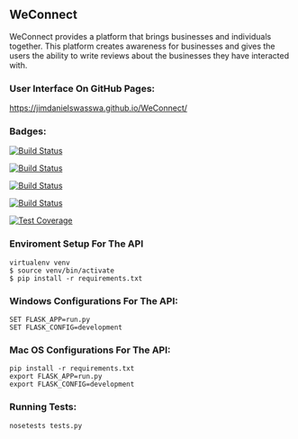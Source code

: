 ## WeConnect
WeConnect provides a platform that brings businesses and individuals together. This platform creates awareness for businesses and gives the users the ability to write reviews about the businesses they have interacted with. 


### User Interface On GitHub Pages:
https://jimdanielswasswa.github.io/WeConnect/

### Badges:
[![Build Status](https://travis-ci.org/jimdanielswasswa/WeConnect.svg?branch=master)](https://travis-ci.org/jimdanielswasswa/WeConnect)

[![Build Status](https://travis-ci.org/jimdanielswasswa/WeConnect.svg?branch=develop)](https://travis-ci.org/jimdanielswasswa/WeConnect)

[![Build Status](https://travis-ci.org/jimdanielswasswa/WeConnect.svg?branch=feature%2Fapi_v1_branch)](https://travis-ci.org/jimdanielswasswa/WeConnect)

[![Build Status](https://travis-ci.org/jimdanielswasswa/WeConnect.svg?branch=feature%2Fui_branch)](https://travis-ci.org/jimdanielswasswa/WeConnect)

[![Test Coverage](https://api.codeclimate.com/v1/badges/a99a88d28ad37a79dbf6/test_coverage)](https://codeclimate.com/github/codeclimate/codeclimate/test_coverage)

### Enviroment Setup For The API
```
virtualenv venv
$ source venv/bin/activate
$ pip install -r requirements.txt
```

### Windows Configurations For The API:
```
SET FLASK_APP=run.py
SET FLASK_CONFIG=development
```
### Mac OS Configurations For The API:
```
pip install -r requirements.txt
export FLASK_APP=run.py
export FLASK_CONFIG=development
```

### Running Tests:
```
nosetests tests.py
```
